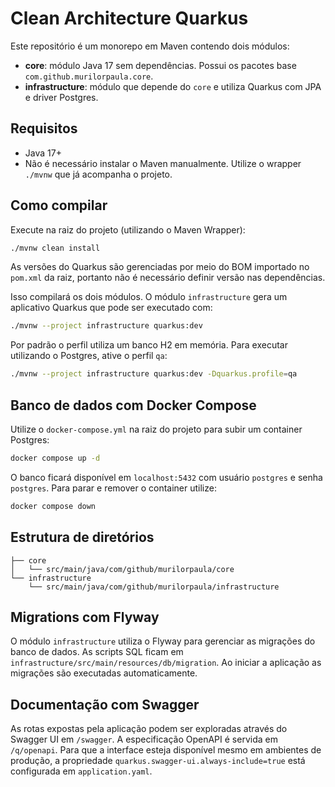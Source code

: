 # Clean Architecture Quarkus

Este repositório é um monorepo em Maven contendo dois módulos:

- **core**: módulo Java 17 sem dependências. Possui os pacotes base `com.github.murilorpaula.core`.
- **infrastructure**: módulo que depende do `core` e utiliza Quarkus com JPA e driver Postgres.

## Requisitos
- Java 17+
- Não é necessário instalar o Maven manualmente. Utilize o wrapper `./mvnw` que já acompanha o projeto.

## Como compilar

Execute na raiz do projeto (utilizando o Maven Wrapper):

```bash
./mvnw clean install
```

As versões do Quarkus são gerenciadas por meio do BOM importado no `pom.xml` da raiz, portanto não é necessário definir versão nas dependências.

Isso compilará os dois módulos. O módulo `infrastructure` gera um aplicativo Quarkus que pode ser executado com:

```bash
./mvnw --project infrastructure quarkus:dev
```

Por padrão o perfil utiliza um banco H2 em memória.
Para executar utilizando o Postgres, ative o perfil `qa`:

```bash
./mvnw --project infrastructure quarkus:dev -Dquarkus.profile=qa
```

## Banco de dados com Docker Compose

Utilize o `docker-compose.yml` na raiz do projeto para subir um container Postgres:

```bash
docker compose up -d
```

O banco ficará disponível em `localhost:5432` com usuário `postgres` e senha `postgres`. Para parar e remover o container utilize:

```bash
docker compose down
```

## Estrutura de diretórios

```
├── core
│   └── src/main/java/com/github/murilorpaula/core
└── infrastructure
    └── src/main/java/com/github/murilorpaula/infrastructure
```

## Migrations com Flyway

O módulo `infrastructure` utiliza o Flyway para gerenciar as migrações do banco
de dados. As scripts SQL ficam em `infrastructure/src/main/resources/db/migration`.
Ao iniciar a aplicação as migrações são executadas automaticamente.

## Documentação com Swagger

As rotas expostas pela aplicação podem ser exploradas através do Swagger UI em
`/swagger`. A especificação OpenAPI é servida em `/q/openapi`.
Para que a interface esteja disponível mesmo em ambientes de produção, a
propriedade `quarkus.swagger-ui.always-include=true` está configurada em
`application.yaml`.
